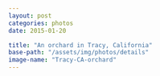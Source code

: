 ```yaml
---
layout: post
categories: photos
date: 2015-01-20

title: "An orchard in Tracy, California"
base-path: "/assets/img/photos/details"
image-name: "Tracy-CA-orchard"
---
```

